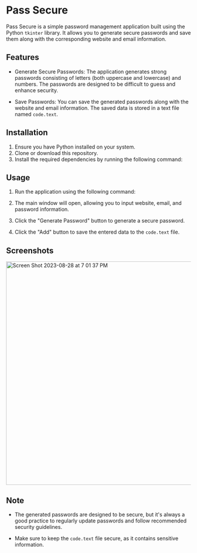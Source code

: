 # Pass Secure

Pass Secure is a simple password management application built using the Python `tkinter` library. It allows you to generate secure passwords and save them along with the corresponding website and email information.

## Features

- Generate Secure Passwords: The application generates strong passwords consisting of letters (both uppercase and lowercase) and numbers. The passwords are designed to be difficult to guess and enhance security.

- Save Passwords: You can save the generated passwords along with the website and email information. The saved data is stored in a text file named `code.text`.

## Installation

1. Ensure you have Python installed on your system.
2. Clone or download this repository.
3. Install the required dependencies by running the following command:


## Usage

1. Run the application using the following command:

2. The main window will open, allowing you to input website, email, and password information.

3. Click the "Generate Password" button to generate a secure password.

4. Click the "Add" button to save the entered data to the `code.text` file.

## Screenshots

<img width="609" alt="Screen Shot 2023-08-28 at 7 01 37 PM" src="https://github.com/JamarPelzer/Password-manager/assets/117375506/aad6ac4d-88f4-4f36-b24e-2127624cf8a8">


## Note

- The generated passwords are designed to be secure, but it's always a good practice to regularly update passwords and follow recommended security guidelines.

- Make sure to keep the `code.text` file secure, as it contains sensitive information.


